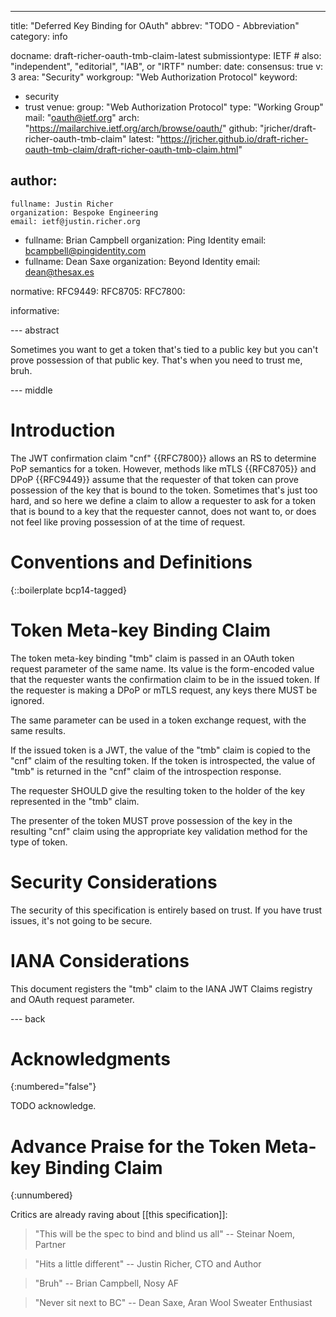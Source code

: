 ---
title: "Deferred Key Binding for OAuth"
abbrev: "TODO - Abbreviation"
category: info

docname: draft-richer-oauth-tmb-claim-latest
submissiontype: IETF  # also: "independent", "editorial", "IAB", or "IRTF"
number:
date:
consensus: true
v: 3
area: "Security"
workgroup: "Web Authorization Protocol"
keyword:
 - security
 - trust
venue:
  group: "Web Authorization Protocol"
  type: "Working Group"
  mail: "oauth@ietf.org"
  arch: "https://mailarchive.ietf.org/arch/browse/oauth/"
  github: "jricher/draft-richer-oauth-tmb-claim"
  latest: "https://jricher.github.io/draft-richer-oauth-tmb-claim/draft-richer-oauth-tmb-claim.html"

author:
 -
    fullname: Justin Richer
    organization: Bespoke Engineering
    email: ietf@justin.richer.org
 -
    fullname: Brian Campbell
    organization: Ping Identity
    email: bcampbell@pingidentity.com
 -
    fullname: Dean Saxe
    organization: Beyond Identity
    email: dean@thesax.es

normative:
  RFC9449:
  RFC8705:
  RFC7800:

informative:


--- abstract

Sometimes you want to get a token that's tied to a public key but you can't prove possession of that public key. That's when you need to trust me, bruh.

--- middle

# Introduction

The JWT confirmation claim "cnf" {{RFC7800}} allows an RS to determine PoP semantics for a token. However, methods like mTLS {{RFC8705}} and DPoP {{RFC9449}} assume that the requester of that token can prove possession of the key that is bound to the token. Sometimes that's just too hard, and so here we define a claim to allow a requester to ask for a token that is bound to a key that the requester cannot, does not want to, or does not feel like proving possession of at the time of request.

# Conventions and Definitions

{::boilerplate bcp14-tagged}

# Token Meta-key Binding Claim

The token meta-key binding "tmb" claim is passed in an OAuth token request parameter of the same name. Its value is the form-encoded value that the requester wants the confirmation claim to be in the issued token. If the requester is making a DPoP or mTLS request, any keys there MUST be ignored.

The same parameter can be used in a token exchange request, with the same results.

If the issued token is a JWT, the value of the "tmb" claim is copied to the "cnf" claim of the resulting token. If the token is introspected, the value of "tmb" is returned in the "cnf" claim of the introspection response.

The requester SHOULD give the resulting token to the holder of the key represented in the "tmb" claim.

The presenter of the token MUST prove possession of the key in the resulting "cnf" claim using the appropriate key validation method for the type of token.

# Security Considerations

The security of this specification is entirely based on trust. If you have trust issues, it's not going to be secure.

# IANA Considerations

This document registers the "tmb" claim to the IANA JWT Claims registry and OAuth request parameter.


--- back

# Acknowledgments
{:numbered="false"}

TODO acknowledge.

# Advance Praise for the Token Meta-key Binding Claim
{:unnumbered}

Critics are already raving about [[this specification]]:

> "This will be the spec to bind and blind us all" -- Steinar Noem, Partner

> "Hits a little different" -- Justin Richer, CTO and Author

> "Bruh" -- Brian Campbell, Nosy AF

> "Never sit next to BC" -- Dean Saxe, Aran Wool Sweater Enthusiast
